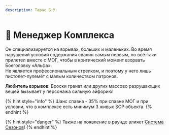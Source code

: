 ```yaml
---
description: Тарас Б.У.
---
```


# 🤵 Менеджер Комплекса

Он специализируется на взрывах, больших и маленьких. Во время нарушений условий содержания свалил самым первым, но всё-таки прилетел вместе с МОГ, чтобы в критический момент взорвать Боеголовку «Альфа».\
Не является профессиональным стрелком, и поэтому у него лишь пистолет-пулемёт с малым количеством патронов.

**Любитель взрывов**: Броски гранат или других массово разрушающих вещей вызывает у персонажа сильную эйфорию!

{% hint style="info" %}
Шанс спавна - 35% при спавне МОГ и при условии, что в комплексе есть минимум 3 живых SCP объекта.
{% endhint %}

{% hint style="danger" %}
Также на появление в раунде влияет [Система Сезонов](../../server-systems/seasons.md)!
{% endhint %}
